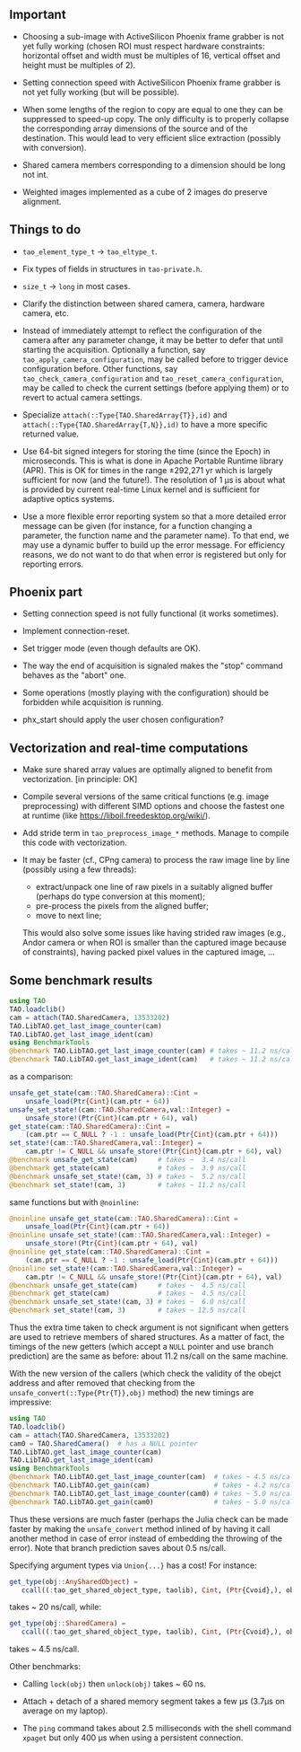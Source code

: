 ## Important

* Choosing a sub-image with ActiveSilicon Phoenix frame grabber is not yet
  fully working (chosen ROI must respect hardware constraints: horizontal
  offset and width must be multiples of 16, vertical offset and height must be
  multiples of 2).

* Setting connection speed with ActiveSilicon Phoenix frame grabber is not yet
  fully working (but will be possible).

* When some lengths of the region to copy are equal to one they can be
  suppressed to speed-up copy.  The only difficulty is to properly collapse the
  corresponding array dimensions of the source and of the destination.  This
  would lead to very efficient slice extraction (possibly with conversion).

* Shared camera members corresponding to a dimension should be long not int.

* Weighted images implemented as a cube of 2 images do preserve alignment.


## Things to do

* `tao_element_type_t` -> `tao_eltype_t`.
* Fix types of fields in structures in `tao-private.h`.
* `size_t` -> `long` in most cases.
* Clarify the distinction between shared camera, camera, hardware camera, etc.
* Instead of immediately attempt to reflect the configuration of the camera
  after any parameter change, it may be better to defer that until starting the
  acquisition.  Optionally a function, say `tao_apply_camera_configuration`,
  may be called before to trigger device configuration before.  Other
  functions, say `tao_check_camera_configuration` and
  `tao_reset_camera_configuration`, may be called to check the current settings
  (before applying them) or to revert to actual camera settings.

* Specialize `attach(::Type{TAO.SharedArray{T}},id)` and
  `attach(::Type{TAO.SharedArray{T,N}},id)` to have a more specific returned
  value.

* Use 64-bit signed integers for storing the time (since the Epoch) in
  microseconds.  This is what is done in Apache Portable Runtime library (APR).
  This is OK for times in the range ±292,271 yr which is largely sufficient for
  now (and the future!).  The resolution of 1 µs is about what is provided by
  current real-time Linux kernel and is sufficient for adaptive optics systems.

* Use a more flexible error reporting system so that a more detailed error
  message can be given (for instance, for a function changing a parameter, the
  function name and the parameter name).  To that end, we may use a dynamic
  buffer to build up the error message.  For efficiency reasons, we do not want
  to do that when error is registered but only for reporting errors.


## Phoenix part

* Setting connection speed is not fully functional (it works sometimes).

* Implement connection-reset.

* Set trigger mode (even though defaults are OK).

* The way the end of acquisition is signaled makes the "stop" command behaves
  as the "abort" one.

* Some operations (mostly playing with the configuration) should be forbidden
  while acquisition is running.

* phx_start should apply the user chosen configuration?


## Vectorization and real-time computations

* Make sure shared array values are optimally aligned to benefit from
  vectorization.  [in principle: OK]

* Compile several versions of the same critical functions (e.g. image
  preprocessing) with different SIMD options and choose the fastest one at
  runtime (like https://liboil.freedesktop.org/wiki/).

* Add stride term in `tao_preprocess_image_*` methods.  Manage to compile this
  code with vectorization.

* It may be faster (cf., CPng camera) to process the raw image line by line
  (possibly using a few threads):

  - extract/unpack one line of raw pixels in a suitably aligned buffer
    (perhaps do type conversion at this moment);
  - pre-process the pixels from the aligned buffer;
  - move to next line;

  This would also solve some issues like having strided raw images (e.g.,
  Andor camera or when ROI is smaller than the captured image because of
  constraints), having packed pixel values in the captured image, ...


## Some benchmark results

```julia
using TAO
TAO.loadclib()
cam = attach(TAO.SharedCamera, 13533202)
TAO.LibTAO.get_last_image_counter(cam)
TAO.LibTAO.get_last_image_ident(cam)
using BenchmarkTools
@benchmark TAO.LibTAO.get_last_image_counter(cam) # takes ~ 11.2 ns/call
@benchmark TAO.LibTAO.get_last_image_ident(cam)   # takes ~ 11.2 ns/call
```

as a comparison:

```julia
unsafe_get_state(cam::TAO.SharedCamera)::Cint =
    unsafe_load(Ptr{Cint}(cam.ptr + 64))
unsafe_set_state!(cam::TAO.SharedCamera,val::Integer) =
    unsafe_store!(Ptr{Cint}(cam.ptr + 64), val)
get_state(cam::TAO.SharedCamera)::Cint =
    (cam.ptr == C_NULL ? -1 : unsafe_load(Ptr{Cint}(cam.ptr + 64)))
set_state!(cam::TAO.SharedCamera,val::Integer) =
    cam.ptr != C_NULL && unsafe_store!(Ptr{Cint}(cam.ptr + 64), val)
@benchmark unsafe_get_state(cam)     # takes ~  3.4 ns/call
@benchmark get_state(cam)            # takes ~  3.9 ns/call
@benchmark unsafe_set_state!(cam, 3) # takes ~  5.2 ns/call
@benchmark set_state!(cam, 3)        # takes ~ 11.2 ns/call
```

same functions but with `@noinline`:

```julia
@noinline unsafe_get_state(cam::TAO.SharedCamera)::Cint =
    unsafe_load(Ptr{Cint}(cam.ptr + 64))
@noinline unsafe_set_state!(cam::TAO.SharedCamera,val::Integer) =
    unsafe_store!(Ptr{Cint}(cam.ptr + 64), val)
@noinline get_state(cam::TAO.SharedCamera)::Cint =
    (cam.ptr == C_NULL ? -1 : unsafe_load(Ptr{Cint}(cam.ptr + 64)))
@noinline set_state!(cam::TAO.SharedCamera,val::Integer) =
    cam.ptr != C_NULL && unsafe_store!(Ptr{Cint}(cam.ptr + 64), val)
@benchmark unsafe_get_state(cam)     # takes ~  4.5 ns/call
@benchmark get_state(cam)            # takes ~  4.5 ns/call
@benchmark unsafe_set_state!(cam, 3) # takes ~  6.0 ns/call
@benchmark set_state!(cam, 3)        # takes ~ 12.5 ns/call
```

Thus the extra time taken to check argument is not significant when getters are
used to retrieve members of shared structures.  As a matter of fact, the
timings of the new getters (which accept a `NULL` pointer and use branch
prediction) are the same as before: about 11.2 ns/call on the same machine.

With the new version of the callers (which check the validity of the obejct
address and after removed that checking from the
`unsafe_convert(::Type{Ptr{T}},obj)` method) the new timings are impressive:

```julia
using TAO
TAO.loadclib()
cam = attach(TAO.SharedCamera, 13533202)
cam0 = TAO.SharedCamera()  # has a NULL pointer
TAO.LibTAO.get_last_image_counter(cam)
TAO.LibTAO.get_last_image_ident(cam)
using BenchmarkTools
@benchmark TAO.LibTAO.get_last_image_counter(cam)  # takes ~ 4.5 ns/call
@benchmark TAO.LibTAO.get_gain(cam)                # takes ~ 4.2 ns/call
@benchmark TAO.LibTAO.get_last_image_counter(cam0) # takes ~ 5.0 ns/call
@benchmark TAO.LibTAO.get_gain(cam0)               # takes ~ 5.0 ns/call
```

Thus these versions are much faster (perhaps the Julia check can be made faster
by making the `unsafe_convert` method inlined of by having it call another
method in case of error instead of embedding the throwing of the error).  Note
that branch prediction saves about 0.5 ns/call.

Specifying argument types via `Union{...}` has a cost!  For instance:

```julia
get_type(obj::AnySharedObject) =
   ccall((:tao_get_shared_object_type, taolib), Cint, (Ptr{Cvoid},), obj)
```

takes ~ 20 ns/call, while:

```julia
get_type(obj::SharedCamera) =
   ccall((:tao_get_shared_object_type, taolib), Cint, (Ptr{Cvoid},), obj)
```

takes ~ 4.5 ns/call.

Other benchmarks:

* Calling `lock(obj)` then `unlock(obj)` takes ~ 60 ns.

* Attach + detach of a shared memory segment takes a few µs (3.7µs on average
  on my laptop).

* The `ping` command takes about 2.5 milliseconds with the shell command
  `xpaget` but only 400 µs when using a persistent connection.
